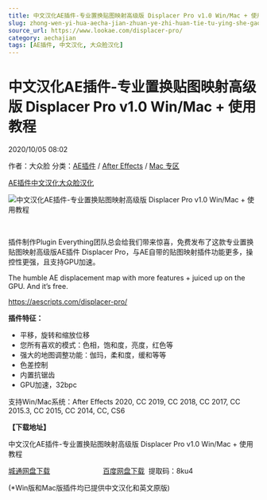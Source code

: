 ```yaml
---
title: 中文汉化AE插件-专业置换贴图映射高级版 Displacer Pro v1.0 Win/Mac + 使用教程
slug: zhong-wen-yi-hua-aecha-jian-zhuan-ye-zhi-huan-tie-tu-ying-she-gao-ji-ban-displacer-pro-v1-0-win-mac-shi-yong-jiao-cheng
source_url: https://www.lookae.com/displacer-pro/
category: aechajian
tags: [AE插件, 中文汉化, 大众脸汉化]
---
```

# 中文汉化AE插件-专业置换贴图映射高级版 Displacer Pro v1.0 Win/Mac + 使用教程

2020/10/05 08:02

作者：大众脸
分类：[AE插件](https://www.lookae.com/after-effects/aechajian/) / [After Effects](https://www.lookae.com/after-effects/) / [Mac 专区](https://www.lookae.com/mac-osx/)

[AE插件](https://www.lookae.com/tag/ae%e6%8f%92%e4%bb%b6/)[中文汉化](https://www.lookae.com/tag/%e4%b8%ad%e6%96%87%e6%b1%89%e5%8c%96/)[大众脸汉化](https://www.lookae.com/tag/%e5%a4%a7%e4%bc%97%e8%84%b8%e6%b1%89%e5%8c%96/)

![中文汉化AE插件-专业置换贴图映射高级版 Displacer Pro v1.0 Win/Mac + 使用教程](https://www.lookae.com/wp-content/uploads/2020/10/Displace-Pro.jpg "中文汉化AE插件-专业置换贴图映射高级版 Displacer Pro v1.0 Win/Mac + 使用教程-LookAE.com")

[﻿﻿﻿](https://cloud.video.taobao.com//play/u/705956171/p/1/e/6/t/1/281382393872.mp4)

插件制作Plugin Everything团队总会给我们带来惊喜，免费发布了这款专业置换贴图映射高级版AE插件 Displacer Pro，与AE自带的贴图映射插件功能更多，操控性更强，且支持GPU加速。

The humble AE displacement map with more features + juiced up on the GPU. And it’s free.

https://aescripts.com/displacer-pro/

**插件特征：**

* 平移，旋转和缩放位移
* 您所有喜欢的模式：色相，饱和度，亮度，红色等
* 强大的地图调整功能：伽玛，柔和度，缓和等等
* 色差控制
* 内置抗锯齿
* GPU加速，32bpc

支持Win/Mac系统：After Effects 2020, CC 2019, CC 2018, CC 2017, CC 2015.3, CC 2015, CC 2014, CC, CS6

**【下载地址】**

中文汉化AE插件-专业置换贴图映射高级版 Displacer Pro v1.0 Win/Mac + 使用教程

[城通网盘下载](https://089u.com/file/680462-463756561)                           [百度网盘下载](https://pan.baidu.com/s/1vw4d97g_W0CmYpac7GE2VA)  提取码：8ku4

(\*Win版和Mac版插件均已提供中文汉化和英文原版)
